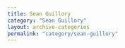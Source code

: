 ```yaml
---
title: Sean Guillory
category: "Sean Guillory"
layout: archive-categories
permalink: "category/sean-guillory"
---
```

